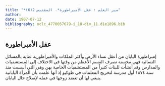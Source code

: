 ```yaml
---
title: "*سير العلم : عقل الأمبراطورة*. المقتبس 2(6)"
author: 
date: 1907-07-12
bibliography: oclc_4770057679-i_18-div_11.d1e1896.bib
---
```




##  عقل الأمبراطورة 


 إمبراطورة اليابان من أعقل نساء الأرض وأكثر الملكات والأمبراطورية عناية بالمسائل النسائية فهي محسنة تصرف القسم الأعظم من وقتها في الاختلاف إلى المستشفيات والمدارس وقد أنشأت للبنات كثيراً من المستشفيات الخاصة بهن وهي التي أسست منذ سنة  ١٨٧٤  أول مدرسة لتخريج المعلمات في طوكيو إذ أنها علمت بأن المرأة اليابانية ينبغي لها أن تعضد زوجها في عمله لإصلاح حال اليابان. 

